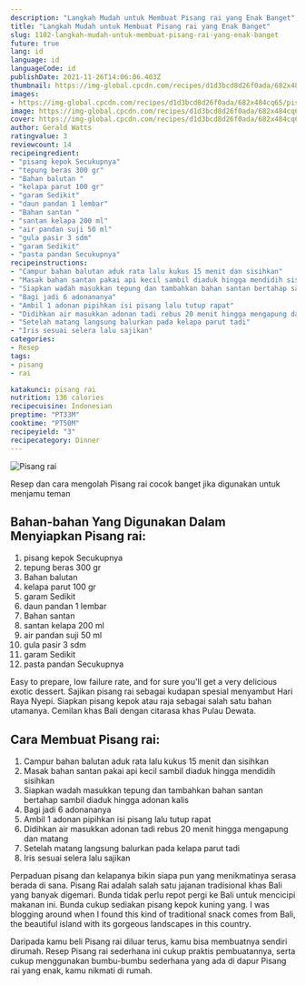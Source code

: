 ```yaml
---
description: "Langkah Mudah untuk Membuat Pisang rai yang Enak Banget"
title: "Langkah Mudah untuk Membuat Pisang rai yang Enak Banget"
slug: 1102-langkah-mudah-untuk-membuat-pisang-rai-yang-enak-banget
future: true
lang: id
language: id
languageCode: id
publishDate: 2021-11-26T14:06:06.403Z 
thumbnail: https://img-global.cpcdn.com/recipes/d1d3bcd8d26f0ada/682x484cq65/pisang-rai-foto-resep-utama.png
images:
- https://img-global.cpcdn.com/recipes/d1d3bcd8d26f0ada/682x484cq65/pisang-rai-foto-resep-utama.png
image: https://img-global.cpcdn.com/recipes/d1d3bcd8d26f0ada/682x484cq65/pisang-rai-foto-resep-utama.png
cover: https://img-global.cpcdn.com/recipes/d1d3bcd8d26f0ada/682x484cq65/pisang-rai-foto-resep-utama.png
author: Gerald Watts
ratingvalue: 3
reviewcount: 14
recipeingredient:
- "pisang kepok Secukupnya"
- "tepung beras 300 gr"
- "Bahan balutan "
- "kelapa parut 100 gr"
- "garam Sedikit"
- "daun pandan 1 lembar"
- "Bahan santan "
- "santan kelapa 200 ml"
- "air pandan suji 50 ml"
- "gula pasir 3 sdm"
- "garam Sedikit"
- "pasta pandan Secukupnya"
recipeinstructions:
- "Campur bahan balutan aduk rata lalu kukus 15 menit dan sisihkan"
- "Masak bahan santan pakai api kecil sambil diaduk hingga mendidih sisihkan"
- "Siapkan wadah masukkan tepung dan tambahkan bahan santan bertahap sambil diaduk hingga adonan kalis"
- "Bagi jadi 6 adonananya"
- "Ambil 1 adonan pipihkan isi pisang lalu tutup rapat"
- "Didihkan air masukkan adonan tadi rebus 20 menit hingga mengapung dan matang"
- "Setelah matang langsung balurkan pada kelapa parut tadi"
- "Iris sesuai selera lalu sajikan"
categories:
- Resep
tags:
- pisang
- rai

katakunci: pisang rai 
nutrition: 136 calories
recipecuisine: Indonesian
preptime: "PT33M"
cooktime: "PT50M"
recipeyield: "3"
recipecategory: Dinner
---
```



![Pisang rai](https://img-global.cpcdn.com/recipes/d1d3bcd8d26f0ada/682x484cq65/pisang-rai-foto-resep-utama.png)

Resep dan cara mengolah  Pisang rai cocok banget jika digunakan untuk menjamu teman

<!--inarticleads1-->

## Bahan-bahan Yang Digunakan Dalam Menyiapkan Pisang rai:

1. pisang kepok Secukupnya
1. tepung beras 300 gr
1. Bahan balutan 
1. kelapa parut 100 gr
1. garam Sedikit
1. daun pandan 1 lembar
1. Bahan santan 
1. santan kelapa 200 ml
1. air pandan suji 50 ml
1. gula pasir 3 sdm
1. garam Sedikit
1. pasta pandan Secukupnya

Easy to prepare, low failure rate, and for sure you&#39;ll get a very delicious exotic dessert. Sajikan pisang rai sebagai kudapan spesial menyambut Hari Raya Nyepi. Siapkan pisang kepok atau raja sebagai salah satu bahan utamanya. Cemilan khas Bali dengan citarasa khas Pulau Dewata. 

<!--inarticleads2-->

## Cara Membuat Pisang rai:

1. Campur bahan balutan aduk rata lalu kukus 15 menit dan sisihkan
1. Masak bahan santan pakai api kecil sambil diaduk hingga mendidih sisihkan
1. Siapkan wadah masukkan tepung dan tambahkan bahan santan bertahap sambil diaduk hingga adonan kalis
1. Bagi jadi 6 adonananya
1. Ambil 1 adonan pipihkan isi pisang lalu tutup rapat
1. Didihkan air masukkan adonan tadi rebus 20 menit hingga mengapung dan matang
1. Setelah matang langsung balurkan pada kelapa parut tadi
1. Iris sesuai selera lalu sajikan


Perpaduan pisang dan kelapanya bikin siapa pun yang menikmatinya serasa berada di sana. Pisang Rai adalah salah satu jajanan tradisional khas Bali yang banyak digemari. Bunda tidak perlu repot pergi ke Bali untuk mencicipi makanan ini. Bunda cukup sediakan pisang kepok kuning yang. I was blogging around when I found this kind of traditional snack comes from Bali, the beautiful island with its gorgeous landscapes in this country. 

Daripada kamu beli  Pisang rai  diluar terus, kamu  bisa membuatnya sendiri dirumah. Resep  Pisang rai  sederhana ini cukup praktis pembuatannya, serta cukup menggunakan bumbu-bumbu sederhana yang ada di dapur  Pisang rai  yang enak, kamu nikmati di rumah.
